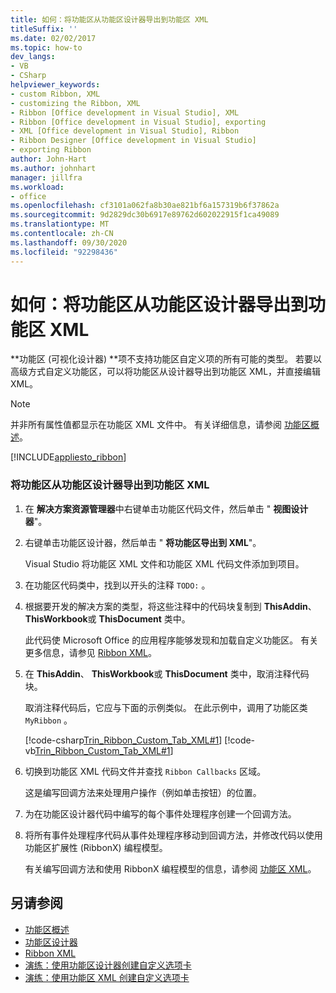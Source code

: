 ```yaml
---
title: 如何：将功能区从功能区设计器导出到功能区 XML
titleSuffix: ''
ms.date: 02/02/2017
ms.topic: how-to
dev_langs:
- VB
- CSharp
helpviewer_keywords:
- custom Ribbon, XML
- customizing the Ribbon, XML
- Ribbon [Office development in Visual Studio], XML
- Ribbon [Office development in Visual Studio], exporting
- XML [Office development in Visual Studio], Ribbon
- Ribbon Designer [Office development in Visual Studio]
- exporting Ribbon
author: John-Hart
ms.author: johnhart
manager: jillfra
ms.workload:
- office
ms.openlocfilehash: cf3101a062fa8b30ae821bf6a157319b6f37862a
ms.sourcegitcommit: 9d2829dc30b6917e89762d602022915f1ca49089
ms.translationtype: MT
ms.contentlocale: zh-CN
ms.lasthandoff: 09/30/2020
ms.locfileid: "92298436"
---
```

# <a name="how-to-export-a-ribbon-from-the-ribbon-designer-to-ribbon-xml"></a>如何：将功能区从功能区设计器导出到功能区 XML
  **功能区 (可视化设计器) **项不支持功能区自定义项的所有可能的类型。 若要以高级方式自定义功能区，可以将功能区从设计器导出到功能区 XML，并直接编辑 XML。

> [!NOTE]
> 并非所有属性值都显示在功能区 XML 文件中。 有关详细信息，请参阅 [功能区概述](../vsto/ribbon-overview.md)。

 [!INCLUDE[appliesto_ribbon](../vsto/includes/appliesto-ribbon-md.md)]

### <a name="to-export-a-ribbon-from-the-ribbon-designer-to-ribbon-xml"></a>将功能区从功能区设计器导出到功能区 XML

1. 在 **解决方案资源管理器**中右键单击功能区代码文件，然后单击 " **视图设计器**"。

2. 右键单击功能区设计器，然后单击 " **将功能区导出到 XML**"。

     Visual Studio 将功能区 XML 文件和功能区 XML 代码文件添加到项目。

3. 在功能区代码类中，找到以开头的注释 `TODO:` 。

4. 根据要开发的解决方案的类型，将这些注释中的代码块复制到 **ThisAddin**、 **ThisWorkbook**或 **ThisDocument** 类中。

     此代码使 Microsoft Office 的应用程序能够发现和加载自定义功能区。 有关更多信息，请参见 [Ribbon XML](../vsto/ribbon-xml.md)。

5. 在 **ThisAddin**、 **ThisWorkbook**或 **ThisDocument** 类中，取消注释代码块。

     取消注释代码后，它应与下面的示例类似。 在此示例中，调用了功能区类 `MyRibbon` 。

     [!code-csharp[Trin_Ribbon_Custom_Tab_XML#1](../vsto/codesnippet/CSharp/Trin_Ribbon_Custom_Tab_XML_O12/ThisAddIn.cs#1)]
     [!code-vb[Trin_Ribbon_Custom_Tab_XML#1](../vsto/codesnippet/VisualBasic/Trin_Ribbon_Custom_Tab_XML_O12/ThisAddIn.vb#1)]

6. 切换到功能区 XML 代码文件并查找 `Ribbon Callbacks` 区域。

     这是编写回调方法来处理用户操作（例如单击按钮）的位置。

7. 为在功能区设计器代码中编写的每个事件处理程序创建一个回调方法。

8. 将所有事件处理程序代码从事件处理程序移动到回调方法，并修改代码以使用功能区扩展性 (RibbonX) 编程模型。

     有关编写回调方法和使用 RibbonX 编程模型的信息，请参阅 [功能区 XML](../vsto/ribbon-xml.md)。

## <a name="see-also"></a>另请参阅
- [功能区概述](../vsto/ribbon-overview.md)
- [功能区设计器](../vsto/ribbon-designer.md)
- [Ribbon XML](../vsto/ribbon-xml.md)
- [演练：使用功能区设计器创建自定义选项卡](../vsto/walkthrough-creating-a-custom-tab-by-using-the-ribbon-designer.md)
- [演练：使用功能区 XML 创建自定义选项卡](../vsto/walkthrough-creating-a-custom-tab-by-using-ribbon-xml.md)
